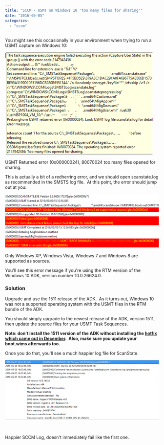 ```yaml
---
title: "SCCM - USMT on Windows 10 'too many files for sharing'"
date: "2016-05-05"
categories: 
  - "sccm"
---
```


You might see this occasionally in your environment when trying to run a USMT capture on Windows 10:

![toomanyfiles00](images/toomanyfiles00.png)

USMT Returned error (0x00000024), 80070024 too many files opened for sharing.

This is actually a bit of a redherring error, and we should open scanstate.log as recommended in the SMSTS log file.  At this point, the error should jump out at you:

![toomanyfiles01](images/toomanyfiles01.png)

Only Windows XP, Windows Vista, Windows 7 and Windows 8 are supported as sources.

You'll see this error message if you're using the RTM version of the Windows 10 ADK, version number 10.0.26624.0.

### Solution

Upgrade and use the 1511 release of the ADK.  As it turns out, Windows 10 was not a supported operating system with the USMT files in the RTM bundle of the ADK.

You should simply upgrade to the newest release of the ADK, version 1511, then update the source files for your USMT Task Sequences.

**Note: don't install the 1511 version of the ADK without installing the [hotfix which came out in December](https://blogs.technet.microsoft.com/configmgrteam/2015/11/20/issue-with-the-windows-adk-for-windows-10-version-1511/).  Also, make sure you update your boot.wims afterwards too.**

Once you do that, you'll see a much happier log file for ScanState.

![toomanyfiles02](images/toomanyfiles02.png)

 

Happier SCCM Log, doesn't immediately fail like the first one.
